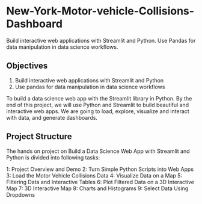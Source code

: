 # New-York-Motor-vehicle-Collisions-Dashboard
Build interactive web applications with Streamlit and Python. Use Pandas for data manipulation in data science workflows.

## Objectives
1. Build interactive web applications with Streamlit and Python
2. Use pandas for data manipulation in data science workflows

To build a data science web app with the Streamlit library in Python. By the end of this project, we will use Python and Streamlit to build beautiful and interactive web apps. We are going to load, explore, visualize and interact with data, and generate dashboards.

## Project Structure
The hands on project on Build a Data Science Web App with Streamlit and Python is divided into following tasks:

1: Project Overview and Demo 
2: Turn Simple Python Scripts into Web Apps
3: Load the Motor Vehicle Collisions Data
4: Visualize Data on a Map
5: Filtering Data and Interactive Tables
6: Plot Filtered Data on a 3D Interactive Map
7: 3D Interactive Map 
8: Charts and Histograms
9: Select Data Using Dropdowns
